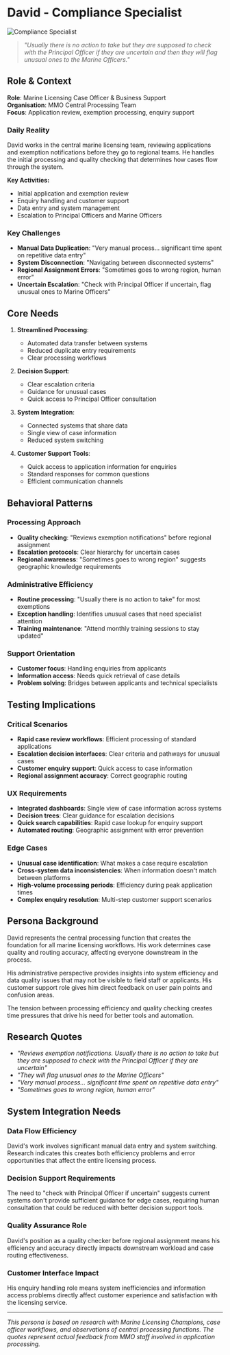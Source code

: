 # David - Compliance Specialist

![Compliance Specialist](https://via.placeholder.com/800x400?text=David+-+Compliance+Specialist)

> _"Usually there is no action to take but they are supposed to check with the Principal Officer if they are uncertain and then they will flag unusual ones to the Marine Officers."_

## Role & Context

**Role**: Marine Licensing Case Officer & Business Support  
**Organisation**: MMO Central Processing Team  
**Focus**: Application review, exemption processing, enquiry support

### Daily Reality

David works in the central marine licensing team, reviewing applications and exemption notifications before they go to regional teams. He handles the initial processing and quality checking that determines how cases flow through the system.

**Key Activities:**

- Initial application and exemption review
- Enquiry handling and customer support
- Data entry and system management
- Escalation to Principal Officers and Marine Officers

### Key Challenges

- **Manual Data Duplication**: "Very manual process... significant time spent on repetitive data entry"
- **System Disconnection**: "Navigating between disconnected systems"
- **Regional Assignment Errors**: "Sometimes goes to wrong region, human error"
- **Uncertain Escalation**: "Check with Principal Officer if uncertain, flag unusual ones to Marine Officers"

## Core Needs

1. **Streamlined Processing**:
   - Automated data transfer between systems
   - Reduced duplicate entry requirements
   - Clear processing workflows

2. **Decision Support**:
   - Clear escalation criteria
   - Guidance for unusual cases
   - Quick access to Principal Officer consultation

3. **System Integration**:
   - Connected systems that share data
   - Single view of case information
   - Reduced system switching

4. **Customer Support Tools**:
   - Quick access to application information for enquiries
   - Standard responses for common questions
   - Efficient communication channels

## Behavioral Patterns

### Processing Approach

- **Quality checking**: "Reviews exemption notifications" before regional assignment
- **Escalation protocols**: Clear hierarchy for uncertain cases
- **Regional awareness**: "Sometimes goes to wrong region" suggests geographic knowledge requirements

### Administrative Efficiency

- **Routine processing**: "Usually there is no action to take" for most exemptions
- **Exception handling**: Identifies unusual cases that need specialist attention
- **Training maintenance**: "Attend monthly training sessions to stay updated"

### Support Orientation

- **Customer focus**: Handling enquiries from applicants
- **Information access**: Needs quick retrieval of case details
- **Problem solving**: Bridges between applicants and technical specialists

## Testing Implications

### Critical Scenarios

- **Rapid case review workflows**: Efficient processing of standard applications
- **Escalation decision interfaces**: Clear criteria and pathways for unusual cases
- **Customer enquiry support**: Quick access to case information
- **Regional assignment accuracy**: Correct geographic routing

### UX Requirements

- **Integrated dashboards**: Single view of case information across systems
- **Decision trees**: Clear guidance for escalation decisions
- **Quick search capabilities**: Rapid case lookup for enquiry support
- **Automated routing**: Geographic assignment with error prevention

### Edge Cases

- **Unusual case identification**: What makes a case require escalation
- **Cross-system data inconsistencies**: When information doesn't match between platforms
- **High-volume processing periods**: Efficiency during peak application times
- **Complex enquiry resolution**: Multi-step customer support scenarios

## Persona Background

David represents the central processing function that creates the foundation for all marine licensing workflows. His work determines case quality and routing accuracy, affecting everyone downstream in the process.

His administrative perspective provides insights into system efficiency and data quality issues that may not be visible to field staff or applicants. His customer support role gives him direct feedback on user pain points and confusion areas.

The tension between processing efficiency and quality checking creates time pressures that drive his need for better tools and automation.

## Research Quotes

- _"Reviews exemption notifications. Usually there is no action to take but they are supposed to check with the Principal Officer if they are uncertain"_
- _"They will flag unusual ones to the Marine Officers"_
- _"Very manual process... significant time spent on repetitive data entry"_
- _"Sometimes goes to wrong region, human error"_

## System Integration Needs

### Data Flow Efficiency

David's work involves significant manual data entry and system switching. Research indicates this creates both efficiency problems and error opportunities that affect the entire licensing process.

### Decision Support Requirements

The need to "check with Principal Officer if uncertain" suggests current systems don't provide sufficient guidance for edge cases, requiring human consultation that could be reduced with better decision support tools.

### Quality Assurance Role

David's position as a quality checker before regional assignment means his efficiency and accuracy directly impacts downstream workload and case routing effectiveness.

### Customer Interface Impact

His enquiry handling role means system inefficiencies and information access problems directly affect customer experience and satisfaction with the licensing service.

---

_This persona is based on research with Marine Licensing Champions, case officer workflows, and observations of central processing functions. The quotes represent actual feedback from MMO staff involved in application processing._
